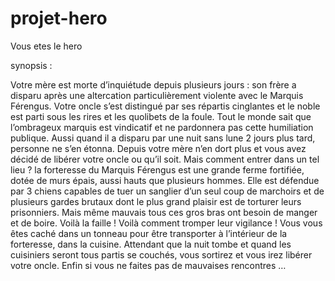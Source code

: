 # projet-hero

Vous etes le hero

synopsis :

Votre mère est morte d’inquiétude depuis plusieurs jours : son frère a disparu après une
altercation particulièrement violente avec le Marquis Férengus. Votre oncle s’est
distingué par ses répartis cinglantes et le noble est parti sous les rires et les quolibets de
la foule. Tout le monde sait que l’ombrageux marquis est vindicatif et ne pardonnera pas
cette humiliation publique. Aussi quand il a disparu par une nuit sans lune 2 jours plus
tard, personne ne s’en étonna.
Depuis votre mère n’en dort plus et vous avez décidé de libérer votre oncle ou qu’il soit.
Mais comment entrer dans un tel lieu ? la forteresse du Marquis Férengus est une
grande ferme fortifiée, dotée de murs épais, aussi hauts que plusieurs hommes. Elle est
défendue par 3 chiens capables de tuer un sanglier d’un seul coup de marchoirs et de
plusieurs gardes brutaux dont le plus grand plaisir est de torturer leurs prisonniers.
Mais même mauvais tous ces gros bras ont besoin de manger et de boire. Voilà la faille !
Voilà comment tromper leur vigilance ! Vous vous êtes caché dans un tonneau pour être
transporter à l’intérieur de la forteresse, dans la cuisine. Attendant que la nuit tombe et
quand les cuisiniers seront tous partis se couchés, vous sortirez et vous irez libérer votre
oncle. Enfin si vous ne faites pas de mauvaises rencontres …
